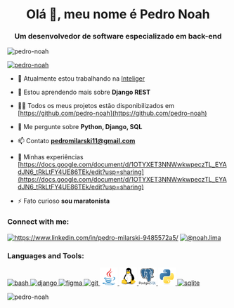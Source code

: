 <h1 align="center">Olá 👋, meu nome é Pedro Noah</h1>
<h3 align="center">Um desenvolvedor de software especializado em back-end</h3>

<p align="left"> <img src="https://komarev.com/ghpvc/?username=pedro-noah&label=Profile%20views&color=0e75b6&style=flat" alt="pedro-noah" /> </p>

<p align="left"> <a href="https://github.com/ryo-ma/github-profile-trophy"><img src="https://github-profile-trophy.vercel.app/?username=pedro-noah" alt="pedro-noah" /></a> </p>

- 🔭 Atualmente estou trabalhando na [Inteliger](https://inteliger.com.br/)

- 🌱 Estou aprendendo mais sobre **Django REST**

- 👨‍💻 Todos os meus projetos estão disponibilizados em [https://github.com/pedro-noah](https://github.com/pedro-noah)

- 💬 Me pergunte sobre **Python, Django, SQL**

- 📫 Contato **pedromilarski11@gmail.com**

- 📄 Minhas experiências [https://docs.google.com/document/d/1OTYXET3NNWwkwpeczTL_EYAdJN6_tRkLtFY4UE86TEk/edit?usp=sharing](https://docs.google.com/document/d/1OTYXET3NNWwkwpeczTL_EYAdJN6_tRkLtFY4UE86TEk/edit?usp=sharing)

- ⚡ Fato curioso **sou maratonista**

<h3 align="left">Connect with me:</h3>
<p align="left">
<a href="https://linkedin.com/in/https://www.linkedin.com/in/pedro-milarski-9485572a5/" target="blank"><img align="center" src="https://raw.githubusercontent.com/rahuldkjain/github-profile-readme-generator/master/src/images/icons/Social/linked-in-alt.svg" alt="https://www.linkedin.com/in/pedro-milarski-9485572a5/" height="30" width="40" /></a>
<a href="https://instagram.com/@noah.lima" target="blank"><img align="center" src="https://raw.githubusercontent.com/rahuldkjain/github-profile-readme-generator/master/src/images/icons/Social/instagram.svg" alt="@noah.lima" height="30" width="40" /></a>
</p>

<h3 align="left">Languages and Tools:</h3>
<p align="left"> <a href="https://www.gnu.org/software/bash/" target="_blank" rel="noreferrer"> <img src="https://www.vectorlogo.zone/logos/gnu_bash/gnu_bash-icon.svg" alt="bash" width="40" height="40"/> </a> <a href="https://www.djangoproject.com/" target="_blank" rel="noreferrer"> <img src="https://cdn.worldvectorlogo.com/logos/django.svg" alt="django" width="40" height="40"/> </a> <a href="https://www.figma.com/" target="_blank" rel="noreferrer"> <img src="https://www.vectorlogo.zone/logos/figma/figma-icon.svg" alt="figma" width="40" height="40"/> </a> <a href="https://git-scm.com/" target="_blank" rel="noreferrer"> <img src="https://www.vectorlogo.zone/logos/git-scm/git-scm-icon.svg" alt="git" width="40" height="40"/> </a> <a href="https://www.java.com" target="_blank" rel="noreferrer"> <img src="https://raw.githubusercontent.com/devicons/devicon/master/icons/java/java-original.svg" alt="java" width="40" height="40"/> </a> <a href="https://www.linux.org/" target="_blank" rel="noreferrer"> <img src="https://raw.githubusercontent.com/devicons/devicon/master/icons/linux/linux-original.svg" alt="linux" width="40" height="40"/> </a> <a href="https://www.postgresql.org" target="_blank" rel="noreferrer"> <img src="https://raw.githubusercontent.com/devicons/devicon/master/icons/postgresql/postgresql-original-wordmark.svg" alt="postgresql" width="40" height="40"/> </a> <a href="https://www.python.org" target="_blank" rel="noreferrer"> <img src="https://raw.githubusercontent.com/devicons/devicon/master/icons/python/python-original.svg" alt="python" width="40" height="40"/> </a> <a href="https://www.sqlite.org/" target="_blank" rel="noreferrer"> <img src="https://www.vectorlogo.zone/logos/sqlite/sqlite-icon.svg" alt="sqlite" width="40" height="40"/> </a> </p>

<p><img align="center" src="https://github-readme-stats.vercel.app/api/top-langs?username=pedro-noah&show_icons=true&locale=en&layout=compact" alt="pedro-noah" /></p>

